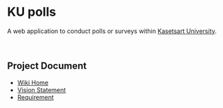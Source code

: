 # KU polls
A web application to conduct polls or surveys within [Kasetsart University](https://www.ku.ac.th/th).

<p>&nbsp;</p>

## Project Document
  - [Wiki Home](https://github.com/danyouknowme/ku-polls/wiki)
  - [Vision Statement]()
  - [Requirement]()
